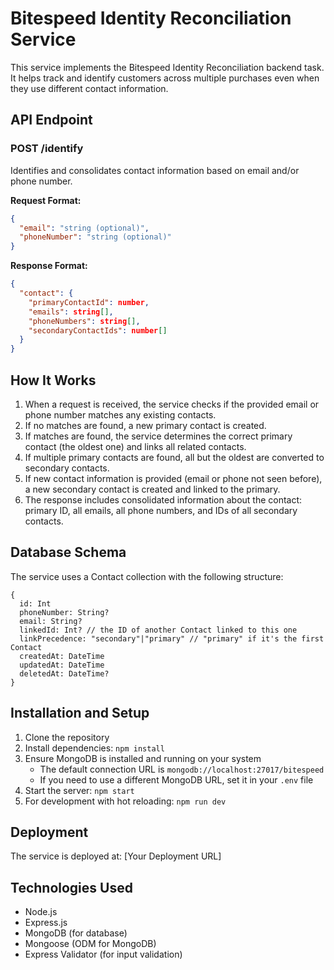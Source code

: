 # Bitespeed Identity Reconciliation Service

This service implements the Bitespeed Identity Reconciliation backend task. It helps track and identify customers across multiple purchases even when they use different contact information.

## API Endpoint

### POST /identify

Identifies and consolidates contact information based on email and/or phone number.

**Request Format:**
```json
{
  "email": "string (optional)",
  "phoneNumber": "string (optional)"
}
```

**Response Format:**
```json
{
  "contact": {
    "primaryContactId": number,
    "emails": string[],
    "phoneNumbers": string[],
    "secondaryContactIds": number[]
  }
}
```

## How It Works

1. When a request is received, the service checks if the provided email or phone number matches any existing contacts.
2. If no matches are found, a new primary contact is created.
3. If matches are found, the service determines the correct primary contact (the oldest one) and links all related contacts.
4. If multiple primary contacts are found, all but the oldest are converted to secondary contacts.
5. If new contact information is provided (email or phone not seen before), a new secondary contact is created and linked to the primary.
6. The response includes consolidated information about the contact: primary ID, all emails, all phone numbers, and IDs of all secondary contacts.

## Database Schema

The service uses a Contact collection with the following structure:

```
{
  id: Int
  phoneNumber: String?
  email: String?
  linkedId: Int? // the ID of another Contact linked to this one
  linkPrecedence: "secondary"|"primary" // "primary" if it's the first Contact
  createdAt: DateTime
  updatedAt: DateTime
  deletedAt: DateTime?
}
```

## Installation and Setup

1. Clone the repository
2. Install dependencies: `npm install`
3. Ensure MongoDB is installed and running on your system
   - The default connection URL is `mongodb://localhost:27017/bitespeed`
   - If you need to use a different MongoDB URL, set it in your `.env` file
4. Start the server: `npm start`
5. For development with hot reloading: `npm run dev`

## Deployment

The service is deployed at: [Your Deployment URL]

## Technologies Used

- Node.js
- Express.js
- MongoDB (for database)
- Mongoose (ODM for MongoDB)
- Express Validator (for input validation)